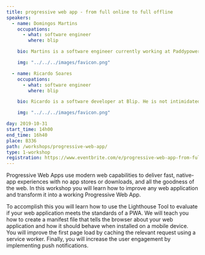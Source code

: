 ```yaml
---
title: progressive web app - from full online to full offline
speakers:
  - name: Domingos Martins
    occupations:
      - what: software engineer
        where: blip

    bio: Martins is a software engineer currently working at Paddypower Betfair (BLIP). He is enthusiastic about the future of the web, that's why his main focus is building faster JS applications and experimenting with new languages and frameworks.

    img: "../../../images/favicon.png"

  - name: Ricardo Soares
    occupations:
      - what: software engineer
        where: blip

    bio: Ricardo is a software developer at Blip. He is not intimidated in switching between frontend and backend technologies, without forgetting to test everything to assure the quality of his code. He believes that with an amazing team the sky is the limit.

    img: "../../../images/favicon.png"

day: 2019-10-31
start_time: 14h00
end_time: 16h40
place: B336
path: /workshops/progressive-web-app/
type: 1-workshop
registration: https://www.eventbrite.com/e/progressive-web-app-from-full-online-to-full-offline-tickets-51766561178
---
```


Progressive Web Apps use modern web capabilities to deliver fast, native-app experiences with no app stores or downloads, and all the goodness of the web. In this workshop you will learn how to improve any web application and transform it into a working Progressive Web App.

To accomplish this you will learn how to use the Lighthouse Tool to evaluate if your web application meets the standards of a PWA. We will teach you how to create a manifest file that tells the browser about your web application and how it should behave when installed on a mobile device. You will improve the first page load by caching the relevant request using a service worker. Finally, you will increase the user engagement by implementing push notifications.
